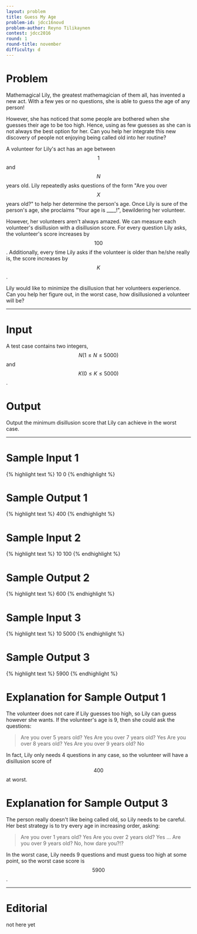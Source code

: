 ```yaml
---
layout: problem
title: Guess My Age
problem-id: jdcc16novd
problem-author: Reyno Tilikaynen
contest: jdcc2016
round: 1
round-title: november
difficulty: d
---
```


# Problem
Mathemagical Lily, the greatest mathemagician of them all, has invented a new act. With a few yes or no questions, she is able to guess the age of any person!

However, she has noticed that some people are bothered when she guesses their age to be too high. Hence, using as few guesses as she can is not always the best option for her. Can you help her integrate this new discovery of people not enjoying being called old into her routine?

A volunteer for Lily's act has an age between $$1$$ and $$N$$ years old. Lily repeatedly asks questions of the form "Are you over $$X$$ years old?" to help her determine the person's age. Once Lily is sure of the person's age, she proclaims "Your age is ____!", bewildering her volunteer.

However, her volunteers aren't always amazed. We can measure each volunteer's disillusion with a disillusion score. For every question Lily asks, the volunteer's score increases by $$100$$. Additionally, every time Lily asks if the volunteer is older than he/she really is, the score increases by $$K$$.

Lily would like to minimize the disillusion that her volunteers experience. Can you help her figure out, in the worst case, how disillusioned a volunteer will be?

---

# Input
A test case contains two integers, $$N (1 \leq N \leq 5000)$$ and $$K (0 \leq K \leq 5000)$$.

# Output
Output the minimum disillusion score that Lily can achieve in the worst case.

---

# Sample Input 1
{% highlight text %}
10 0
{% endhighlight %}

# Sample Output 1
{% highlight text %}
400
{% endhighlight %}

# Sample Input 2
{% highlight text %}
10 100
{% endhighlight %}

# Sample Output 2
{% highlight text %}
600
{% endhighlight %}

# Sample Input 3
{% highlight text %}
10 5000
{% endhighlight %}

# Sample Output 3
{% highlight text %}
5900
{% endhighlight %}

# Explanation for Sample Output 1
The volunteer does not care if Lily guesses too high, so Lily can guess however she wants. If the volunteer's age is 9, then she could ask the questions:

>Are you over 5 years old? Yes
>Are you over 7 years old? Yes
>Are you over 8 years old? Yes
>Are you over 9 years old? No

In fact, Lily only needs 4 questions in any case, so the volunteer will have a disillusion score of $$400$$ at worst.

# Explanation for Sample Output 3
The person really doesn't like being called old, so Lily needs to be careful. Her best strategy is to try every age in increasing order, asking:

>Are you over 1 years old? Yes
>Are you over 2 years old? Yes
>...
>Are you over 9 years old? No, how dare you?!?

In the worst case, Lily needs 9 questions and must guess too high at some point, so the worst case score is $$5900$$.

---

# Editorial
not here yet